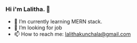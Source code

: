 ### Hi i'm Lalitha. 👋
 
- 🌱 I’m currently learning MERN stack.
- 🤔 I’m looking for job
- 📫 How to reach me: lalithakunchala@gmail.com

<!--
**lalithakunchala/lalithakunchala** is a ✨ _special_ ✨ repository because its `README.md` (this file) appears on your GitHub profile.

Here are some ideas to get you started:

 
- 🔭 I’m currently working on ...
- 🌱 I’m currently learning ...
- 👯 I’m looking to collaborate on ...
- 🤔 I’m looking for help with ...
- 💬 Ask me about ...
- 📫 How to reach me: ...
- 😄 Pronouns: ...
- ⚡ Fun fact: ...
-->
